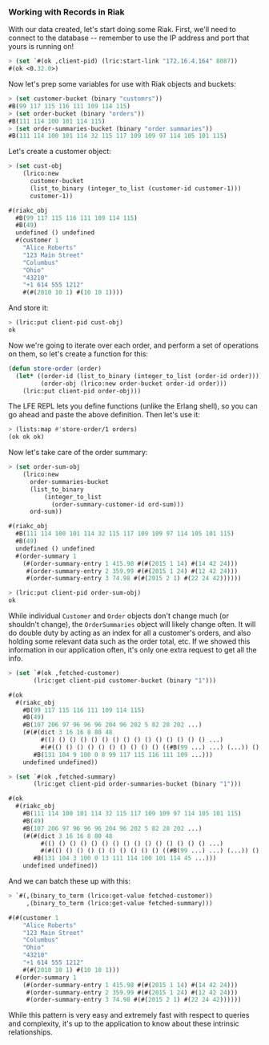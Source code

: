### Working with Records in Riak

With our data created, let's start doing some Riak. First, we'll need to
connect to the database -- remember to use the IP address and port that yours is
running on!

```lisp
> (set `#(ok ,client-pid) (lric:start-link "172.16.4.164" 8087))
#(ok <0.32.0>)
```

Now let's prep some variables for use with Riak objects and buckets:

```lisp
> (set customer-bucket (binary "customrs"))
#B(99 117 115 116 111 109 114 115)
> (set order-bucket (binary "orders"))
#B(111 114 100 101 114 115)
> (set order-summaries-bucket (binary "order summaries"))
#B(111 114 100 101 114 32 115 117 109 109 97 114 105 101 115)
```

Let's create a customer object:

```lisp
> (set cust-obj
    (lrico:new
      customer-bucket
      (list_to_binary (integer_to_list (customer-id customer-1)))
      customer-1))
```
```lisp
#(riakc_obj
  #B(99 117 115 116 111 109 114 115)
  #B(49)
  undefined () undefined
  #(customer 1
    "Alice Roberts"
    "123 Main Street"
    "Columbus"
    "Ohio"
    "43210"
    "+1 614 555 1212"
    #(#(2010 10 1) #(10 10 1))))
```

And store it:

```lisp
> (lric:put client-pid cust-obj)
ok
```

Now we're going to iterate over each order, and perform a set of operations
on them, so let's create a function for this:

```lisp
(defun store-order (order)
  (let* ((order-id (list_to_binary (integer_to_list (order-id order))))
         (order-obj (lrico:new order-bucket order-id order)))
    (lric:put client-pid order-obj)))
```

The LFE REPL lets you define functions (unlike the Erlang shell), so you can
go ahead and paste the above definition. Then let's use it:

```lisp
> (lists:map #'store-order/1 orders)
(ok ok ok)
```

Now let's take care of the order summary:

```lisp
> (set order-sum-obj
    (lrico:new
      order-summaries-bucket
      (list_to_binary
          (integer_to_list
            (order-summary-customer-id ord-sum)))
      ord-sum))
```
```lisp
#(riakc_obj
  #B(111 114 100 101 114 32 115 117 109 109 97 114 105 101 115)
  #B(49)
  undefined () undefined
  #(order-summary 1
    (#(order-summary-entry 1 415.98 #(#(2015 1 14) #(14 42 24)))
     #(order-summary-entry 2 359.99 #(#(2015 1 24) #(12 42 24)))
     #(order-summary-entry 3 74.98 #(#(2015 2 1) #(22 24 42))))))
```
```lisp
> (lric:put client-pid order-sum-obj)
ok
```

While individual ``Customer`` and ``Order`` objects don't change much (or shouldn't change), the ``OrderSummaries`` object will likely change often. It will do double duty by acting as an index for all a customer's orders, and also holding some relevant data such as the order total, etc. If we showed this information in our application often, it's only one extra request to get all the info.

```lisp
> (set `#(ok ,fetched-customer)
       (lric:get client-pid customer-bucket (binary "1")))
```
```lisp
#(ok
  #(riakc_obj
    #B(99 117 115 116 111 109 114 115)
    #B(49)
    #B(107 206 97 96 96 96 204 96 202 5 82 28 202 ...)
    (#(#(dict 3 16 16 8 80 48
         #(() () () () () () () () () () () () () () () ...)
         #(#(() () () () () () () () () () ((#B(99 ...) ...) (...)) () () ...)))
       #B(131 104 9 100 0 8 99 117 115 116 111 109 ...)))
    undefined undefined))
```
```lisp
> (set `#(ok ,fetched-summary)
       (lric:get client-pid order-summaries-bucket (binary "1")))
```
```lisp
#(ok
  #(riakc_obj
    #B(111 114 100 101 114 32 115 117 109 109 97 114 105 101 115)
    #B(49)
    #B(107 206 97 96 96 96 204 96 202 5 82 28 202 ...)
    (#(#(dict 3 16 16 8 80 48
         #(() () () () () () () () () () () () () () () ...)
         #(#(() () () () () () () () () () ((#B(99 ...) ...) (...)) () () ...)))
       #B(131 104 3 100 0 13 111 114 100 101 114 45 ...)))
    undefined undefined))
```

And we can batch these up with this:

```lisp
> `#(,(binary_to_term (lrico:get-value fetched-customer))
     ,(binary_to_term (lrico:get-value fetched-summary)))
```
```lisp
#(#(customer 1
    "Alice Roberts"
    "123 Main Street"
    "Columbus"
    "Ohio"
    "43210"
    "+1 614 555 1212"
    #(#(2010 10 1) #(10 10 1)))
  #(order-summary 1
    (#(order-summary-entry 1 415.98 #(#(2015 1 14) #(14 42 24)))
     #(order-summary-entry 2 359.99 #(#(2015 1 24) #(12 42 24)))
     #(order-summary-entry 3 74.98 #(#(2015 2 1) #(22 24 42))))))
```

While this pattern is very easy and extremely fast with respect to queries and complexity, it's up to the application to know about these intrinsic relationships.

